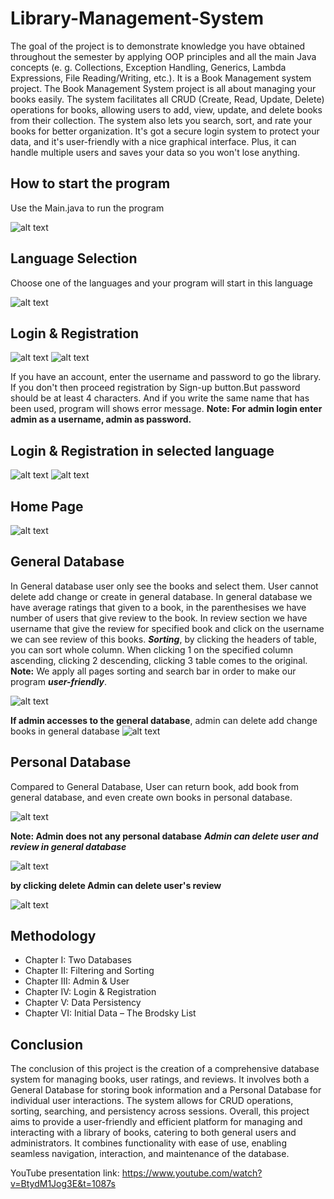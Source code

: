 

#  Library-Management-System

The goal of the project is to demonstrate knowledge you have obtained throughout the semester by applying OOP principles and all the main Java concepts (e. g. Collections, Exception Handling, Generics, Lambda Expressions, File Reading/Writing, etc.).
It is a Book Management system project. 
The Book Management System project is all about managing your books easily. The system facilitates all CRUD (Create, Read, Update, Delete) operations for books, allowing users to add, view, update, and delete books from their collection. The system also lets you search, sort, and rate your books for better organization. It's got a secure login system to protect your data, and it's user-friendly with a nice graphical interface. Plus, it can handle multiple users and saves your data so you won't lose anything.

## How to start the program

Use the Main.java to run the program

![alt text](<images/Screen Shot 2024-05-10 at 4.46.07 PM.png>)

## Language Selection
Choose one of the languages and your program will start in this language

![alt text](<images/Screen Shot 2024-05-10 at 4.41.12 PM.png>)

## Login & Registration

![alt text](<images/pro1.png>)
![alt text](<images/signup.png>)

If you have an account, enter the username and password to go the library. If you don't then proceed registration by Sign-up button.But password should be at least 4 characters. And if you write the same name that has been used, program will shows error message.
**Note: For admin login enter admin as a username, admin as password.**

## Login & Registration in selected language

![alt text](<images/Screen Shot 2024-05-10 at 4.50.40 PM.png>)
![alt text](<images/Screen Shot 2024-05-10 at 4.50.52 PM.png>)

## Home Page

![alt text](<images/WhatsApp Image 2024-05-10 at 08.04.14.jpeg>)

## General Database
In General database user only see the books and select them. User cannot delete add change or create in general database. In general database we have average ratings that given to a book, in the parenthesises we have number of users that give review to the book. In review section we have username that give the review for specified book and click on the username we can see review of this books. 
***Sorting***, by clicking the headers of table, you can sort whole column. When clicking 1 on the specified column ascending, clicking 2 descending, clicking 3 table comes to the original.
**Note:** We apply all pages sorting and search bar in order to make our program ***user-friendly***.

![alt text](<images/WhatsApp Image 2024-05-10 at 08.04.15 (1).jpeg>)

**If admin accesses to the general database**, admin can delete add change books in general database
![alt text](<images/Screenshot 2024-05-10 215204.png>)

## Personal Database
Compared to General Database, User can return book, add book from general database, and even create own books in personal database. 

![alt text](<images/WhatsApp Image 2024-05-10 at 08.04.15.jpeg>)

**Note: Admin does not any personal database**
***Admin can delete user and review in general database***

![alt text](<images/Screenshot 2024-05-10 215517.png>)

**by clicking delete Admin can delete user's review**

![alt text](<images/deleteAndViewReview.png>) 



## Methodology

- Chapter I: Two Databases
- Chapter II: Filtering and Sorting
- Chapter III: Admin & User
- Chapter IV: Login & Registration
- Chapter V: Data Persistency
- Chapter VI: Initial Data – The Brodsky List 

## Conclusion

The conclusion of this project is the creation of a comprehensive database system for managing books, user ratings, and reviews. It involves both a General Database for storing book information and a Personal Database for individual user interactions. The system allows for CRUD operations, sorting, searching, and persistency across sessions. Overall, this project aims to provide a user-friendly and efficient platform for managing and interacting with a library of books, catering to both general users and administrators. It combines functionality with ease of use, enabling seamless navigation, interaction, and maintenance of the database.

YouTube presentation
link: https://www.youtube.com/watch?v=BtydM1Jog3E&t=1087s 


